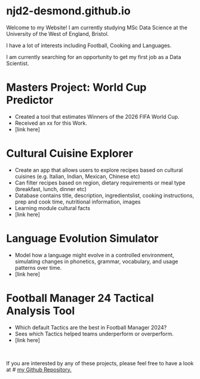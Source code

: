# njd2-desmond.github.io
Welcome to my Website! I am currently studying MSc Data Science at the University of the West of England, Bristol.

I have a lot of interests including Football, Cooking and Languages.

I am currently searching for an opportunity to get my first job as a Data Scientist.

# Masters Project: World Cup Predictor
- Created a tool that estimates Winners of the 2026 FIFA World Cup.
- Received an xx for this Work.
- [link here]

# Cultural Cuisine Explorer
- Create an app that allows users to explore recipes based on cultural cuisines (e.g. Italian, Indian, Mexican, Chinese etc)
- Can filter recipes based on region, dietary requirements or meal type (breakfast, lunch, dinner etc)
- Database contains title, description, ingredientslist, cooking instructions, prep and cook time, nutritional information, images
- Learning module cultural facts
- [link here]

# Language Evolution Simulator
- Model how a language might evolve in a controlled environment, simulating changes in phonetics, grammar, vocabulary, and usage patterns over time.
- [link here]

# Football Manager 24 Tactical Analysis Tool
- Which default Tactics are the best in Football Manager 2024?
- Sees which Tactics helped teams underperform or overperform.
- [link here]

<br>

If you are interested by any of these projects, please feel free to have a look at # [my Github Repository.](https://github.com/njd2-desmond/data-science-portfolio)
